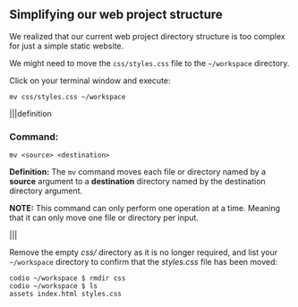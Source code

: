## Simplifying our web project structure

We realized that our current web project directory structure is too complex for just a simple static website.

We might need to move the `css/styles.css` file to the `~/workspace` directory.

Click on your terminal window and execute:

```
mv css/styles.css ~/workspace
```

|||definition
### Command: 
```
mv <source> <destination>
```
__Definition:__
The `mv` command moves each file or directory named by a __source__ argument to a __destination__ directory named by the destination directory argument.

__NOTE:__ This command can only perform one operation at a time. Meaning that it can only move one file or directory per input.

|||

Remove the empty _css/_ directory as it is no longer required, and list your `~/workspace` directory to confirm that the _styles.css_ file has been moved:

```
codio ~/workspace $ rmdir css
codio ~/workspace $ ls
assets index.html styles.css
```